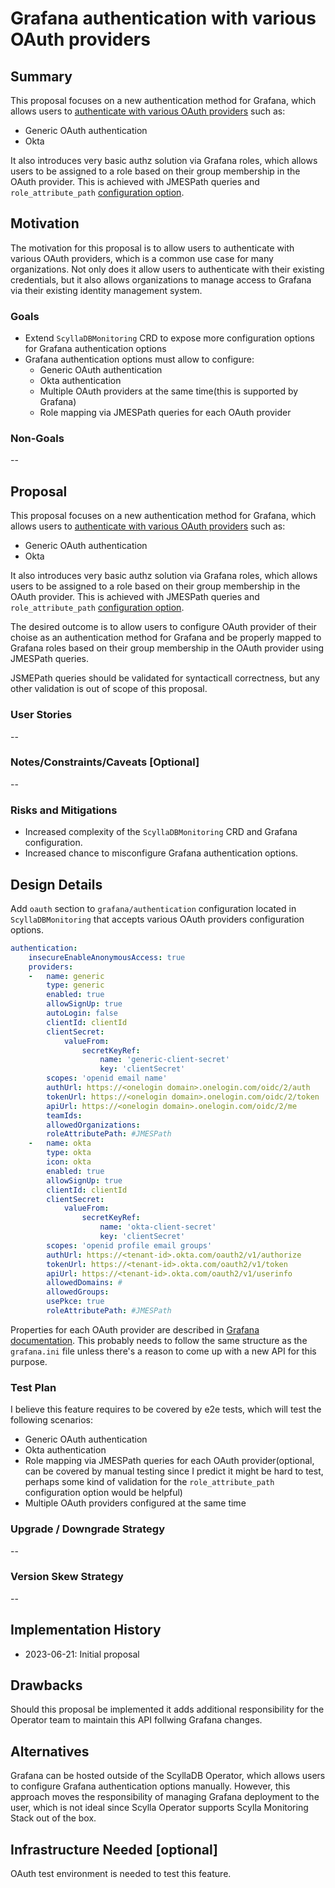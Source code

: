 # Grafana authentication with various OAuth providers 

## Summary

This proposal focuses on a new authentication method for Grafana, which allows users to [authenticate with various OAuth providers](https://grafana.com/docs/grafana/latest/setup-grafana/configure-security/configure-authentication) such as:
- Generic OAuth authentication
- Okta

It also introduces very basic authz solution via Grafana roles, which allows users to be assigned to a role based on their group membership in the OAuth provider. This is achieved with JMESPath queries and `role_attribute_path` [configuration option](https://grafana.com/docs/grafana/latest/setup-grafana/configure-security/configure-authentication/generic-oauth/#role-mapping).

## Motivation

<!-- This section is for explicitly listing the motivation, goals and non-goals of
this proposal. Describe why the change is important and the benefits to users. -->

The motivation for this proposal is to allow users to authenticate with various OAuth providers, which is a common use case for many organizations. Not only does it allow users to authenticate with their existing credentials, but it also allows organizations to manage access to Grafana via their existing identity management system.

### Goals

<!-- List the specific goals of the proposal. How will we know that this has succeeded? -->

- Extend `ScyllaDBMonitoring` CRD to expose more configuration options for Grafana authentication options
- Grafana authentication options must allow to configure:
  - Generic OAuth authentication
  - Okta authentication
  - Multiple OAuth providers at the same time(this is supported by Grafana)
  - Role mapping via JMESPath queries for each OAuth provider


### Non-Goals

--

## Proposal

<!-- This is where we get down to the specifics of what the enhancement actually is.
This should have enough detail that reviewers can understand exactly what
you're proposing, but should not include things like API designs or
implementation. What is the desired outcome and how do we measure success?.
The "Design Details" section below is for the real nitty-gritty. -->

This proposal focuses on a new authentication method for Grafana, which allows users to [authenticate with various OAuth providers](https://grafana.com/docs/grafana/latest/setup-grafana/configure-security/configure-authentication) such as:
- Generic OAuth authentication
- Okta

It also introduces very basic authz solution via Grafana roles, which allows users to be assigned to a role based on their group membership in the OAuth provider. This is achieved with JMESPath queries and `role_attribute_path` [configuration option](https://grafana.com/docs/grafana/latest/setup-grafana/configure-security/configure-authentication/generic-oauth/#role-mapping).

The desired outcome is to allow users to configure OAuth provider of their choise as an authentication method for Grafana and be properly mapped to Grafana roles based on their group membership in the OAuth provider using JMESPath queries.

JSMEPath queries should be validated for syntacticall correctness, but any other validation is out of scope of this proposal.


### User Stories

--

### Notes/Constraints/Caveats [Optional]

--

### Risks and Mitigations

- Increased complexity of the `ScyllaDBMonitoring` CRD and Grafana configuration.
- Increased chance to misconfigure Grafana authentication options.

## Design Details

Add `oauth` section to `grafana/authentication` configuration located in `ScyllaDBMonitoring` that accepts various OAuth providers configuration options.

```yaml
authentication:
    insecureEnableAnonymousAccess: true
    providers:
    -   name: generic
        type: generic
        enabled: true
        allowSignUp: true
        autoLogin: false
        clientId: clientId
        clientSecret:
            valueFrom:
                secretKeyRef:
                    name: 'generic-client-secret'
                    key: 'clientSecret'
        scopes: 'openid email name'
        authUrl: https://<onelogin domain>.onelogin.com/oidc/2/auth
        tokenUrl: https://<onelogin domain>.onelogin.com/oidc/2/token
        apiUrl: https://<onelogin domain>.onelogin.com/oidc/2/me
        teamIds:
        allowedOrganizations:
        roleAttributePath: #JMESPath
    -   name: okta
        type: okta
        icon: okta
        enabled: true
        allowSignUp: true
        clientId: clientId
        clientSecret:
            valueFrom:
                secretKeyRef:
                    name: 'okta-client-secret'
                    key: 'clientSecret'
        scopes: 'openid profile email groups'
        authUrl: https://<tenant-id>.okta.com/oauth2/v1/authorize
        tokenUrl: https://<tenant-id>.okta.com/oauth2/v1/token
        apiUrl: https://<tenant-id>.okta.com/oauth2/v1/userinfo
        allowedDomains: #
        allowedGroups: 
        usePkce: true
        roleAttributePath: #JMESPath
```

Properties for each OAuth provider are described in [Grafana documentation](https://grafana.com/docs/grafana/latest/setup-grafana/configure-security/configure-authentication/). This probably needs to follow the same structure as the `grafana.ini` file unless there's a reason to come up with a new API for this purpose.

### Test Plan

I believe this feature requires to be covered by e2e tests, which will test the following scenarios:
- Generic OAuth authentication
- Okta authentication
- Role mapping via JMESPath queries for each OAuth provider(optional, can be covered by manual testing since I predict it might be hard to test, perhaps some kind of validation for the `role_attribute_path` configuration option would be helpful)
- Multiple OAuth providers configured at the same time

### Upgrade / Downgrade Strategy

--

### Version Skew Strategy

--

## Implementation History

- 2023-06-21: Initial proposal

## Drawbacks

Should this proposal be implemented it adds additional responsibility for the Operator team to maintain this API follwing Grafana changes.

## Alternatives

Grafana can be hosted outside of the ScyllaDB Operator, which allows users to configure Grafana authentication options manually. However, this approach moves the responsibility of managing Grafana deployment to the user, which is not ideal since Scylla Operator supports Scylla Monitoring Stack out of the box.

## Infrastructure Needed [optional]

OAuth test environment is needed to test this feature.

